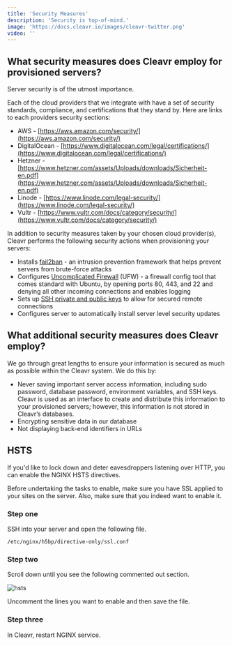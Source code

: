 ```yaml
---
title: 'Security Measures'
description: 'Security is top-of-mind.'
image: 'https://docs.cleavr.io/images/cleavr-twitter.png'
video: ''
---
```


## What security measures does Cleavr employ for provisioned servers?
Server security is of the utmost importance.

Each of the cloud providers that we integrate with have a set of security standards, compliance, and certifications that they stand by. Here are links to each providers security sections:

- AWS - [https://aws.amazon.com/security/](https://aws.amazon.com/security/) 
- DigitalOcean - [https://www.digitalocean.com/legal/certifications/](https://www.digitalocean.com/legal/certifications/)
- Hetzner - [https://www.hetzner.com/assets/Uploads/downloads/Sicherheit-en.pdf](https://www.hetzner.com/assets/Uploads/downloads/Sicherheit-en.pdf)
- Linode - [https://www.linode.com/legal-security/](https://www.linode.com/legal-security/)
- Vultr - [https://www.vultr.com/docs/category/security/](https://www.vultr.com/docs/category/security/)
 

In addition to security measures taken by your chosen cloud provider(s), Cleavr performs the following security actions when provisioning your servers:

- Installs [fail2ban](https://www.fail2ban.org/wiki/index.php/Main_Page) - an intrusion prevention framework that helps prevent servers from brute-force attacks
- Configures [Uncomplicated Firewall](https://help.ubuntu.com/community/UFW) (UFW) - a firewall config tool that comes standard with Ubuntu, by opening ports 80, 443, and 22 and denying all other incoming connections and enables logging
- Sets up [SSH private and public keys](https://www.ssh.com/ssh/key/) to allow for secured remote connections
- Configures server to automatically install server level security updates
 

## What additional security measures does Cleavr employ?
We go through great lengths to ensure your information is secured as much as possible within the Cleavr system. We do this by:

- Never saving important server access information, including sudo password, database password, environment variables, and SSH keys. Cleavr is used as an interface to create and distribute this information to your provisioned servers; however, this information is not stored in Cleavr’s databases.
- Encrypting sensitive data in our database
- Not displaying back-end identifiers in URLs

## HSTS

If you'd like to lock down and deter eavesdroppers listening over HTTP, you can enable the NGINX HSTS directives. 

Before undertaking the tasks to enable, make sure you have SSL applied to your sites on the server. Also, make sure that you indeed
want to enable it. 

### Step one

SSH into your server and open the following file. 

```
/etc/nginx/h5bp/directive-only/ssl.conf
```

### Step two

Scroll down until you see the following commented out section. 

![hsts](/images/server/hsts.png)

Uncomment the lines you want to enable and then save the file. 

### Step three

In Cleavr, restart NGINX service. 
